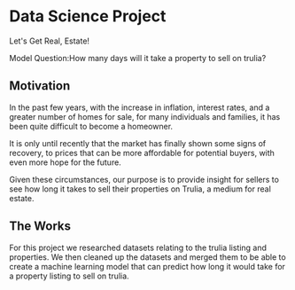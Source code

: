 # Data Science Project
Let's Get Real, Estate!

Model Question:How many days will it take a property to sell on trulia?

## Motivation
In the past few years, with the increase in inflation, interest rates, and a greater number of homes for sale, for many individuals and families, it has been quite difficult to become a homeowner. 

It is only until recently that the market has finally shown some signs of recovery, to prices that can be more affordable for potential buyers, with even more hope for the future.

Given these circumstances, our purpose is to provide insight for sellers to see how long it takes to sell their properties on Trulia, a medium for real estate.

## The Works
For this project we researched datasets relating to the trulia listing and properties. We then cleaned up the datasets and merged them to be able to create a machine learning model that can predict how long it would take for a property listing to sell on trulia.
